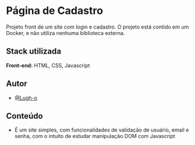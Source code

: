 # Página de Cadastro

Projeto front de um site com login e cadastro. O projeto está contido em um Docker, e não utiliza nenhuma biblioteca externa.

## Stack utilizada

**Front-end:** HTML, CSS, Javascript

## Autor

- [@Lugh-o](https://github.com/Lugh-o)

## Conteúdo

- É um site simples, com funcionalidades de validação de usuário, email e senha, com o intuito de estudar manipulação DOM com Javascript
